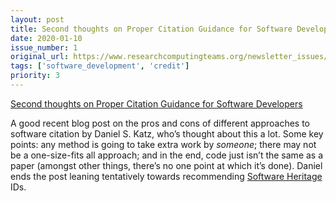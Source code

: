 ```yaml
---
layout: post
title: Second thoughts on Proper Citation Guidance for Software Developers
date: 2020-01-10
issue_number: 1
original_url: https://www.researchcomputingteams.org/newsletter_issues/0001
tags: ['software_development', 'credit']
priority: 3
---
```


<!-- markdownlint-disable MD033 -->
<!-- markdownlint-disable MD041 -->
<!-- markdownlint-disable MD049 -->

[Second thoughts on Proper Citation Guidance for Software Developers](https://danielskatzblog.wordpress.com/2019/12/20/thoughts-on-citation-guidance-for-developers/)

A good recent blog post on the pros and cons of different approaches to software citation by Daniel S. Katz, who’s thought about this a lot.  Some key points: any method is going to take extra work by *someone*; there may not be a one-size-fits all approach; and in the end, code just isn’t the same as a paper (amongst other things, there’s no one point at which it’s done).  Daniel ends the post leaning tentatively towards recommending [Software Heritage](https://www.softwareheritage.org) IDs.

